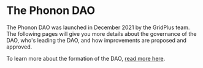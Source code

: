 # The Phonon DAO

The Phonon DAO was launched in December 2021 by the GridPlus team. The following pages will give you more details about the governance of the DAO, who's leading the DAO, and how improvements are proposed and approved.

To learn more about the formation of the DAO, [read more here](https://blog.phonon.network/phonon-dao-launch-overview-resources-and-phonon-token-details-f8369e89f1ea).
